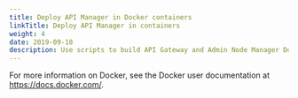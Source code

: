 ```yaml
---
title: Deploy API Manager in Docker containers
linkTitle: Deploy API Manager in containers
weight: 4
date: 2019-09-18
description: Use scripts to build API Gateway and Admin Node Manager Docker images, and deploy those images in Docker containers. 
---
```


For more information on Docker, see the Docker user documentation at <https://docs.docker.com/>.
